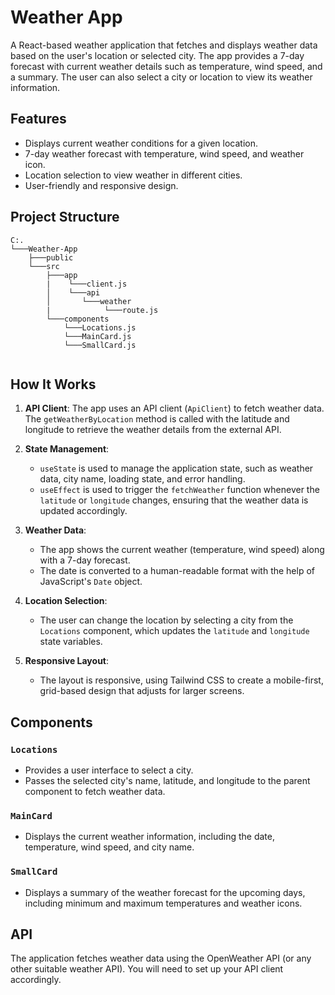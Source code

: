 # Weather App

A React-based weather application that fetches and displays weather data based on the user's location or selected city. The app provides a 7-day forecast with current weather details such as temperature, wind speed, and a summary. The user can also select a city or location to view its weather information.

## Features

- Displays current weather conditions for a given location.
- 7-day weather forecast with temperature, wind speed, and weather icon.
- Location selection to view weather in different cities.
- User-friendly and responsive design.


## Project Structure

```
C:.
└───Weather-App
    ├───public
    └───src
        ├───app
        |    └───client.js
        │    └───api
        │       └───weather
        |            └───route.js
        └───components
            └───Locations.js
            └───MainCard.js
            └───SmallCard.js
        

```


  
## How It Works

1. **API Client**: The app uses an API client (`ApiClient`) to fetch weather data. The `getWeatherByLocation` method is called with the latitude and longitude to retrieve the weather details from the external API.

2. **State Management**: 
   - `useState` is used to manage the application state, such as weather data, city name, loading state, and error handling.
   - `useEffect` is used to trigger the `fetchWeather` function whenever the `latitude` or `longitude` changes, ensuring that the weather data is updated accordingly.

3. **Weather Data**:
   - The app shows the current weather (temperature, wind speed) along with a 7-day forecast.
   - The date is converted to a human-readable format with the help of JavaScript's `Date` object.

4. **Location Selection**:
   - The user can change the location by selecting a city from the `Locations` component, which updates the `latitude` and `longitude` state variables.

5. **Responsive Layout**:
   - The layout is responsive, using Tailwind CSS to create a mobile-first, grid-based design that adjusts for larger screens.

## Components

### `Locations`

- Provides a user interface to select a city.
- Passes the selected city's name, latitude, and longitude to the parent component to fetch weather data.

### `MainCard`

- Displays the current weather information, including the date, temperature, wind speed, and city name.

### `SmallCard`

- Displays a summary of the weather forecast for the upcoming days, including minimum and maximum temperatures and weather icons.

## API

The application fetches weather data using the OpenWeather API (or any other suitable weather API). You will need to set up your API client accordingly.

